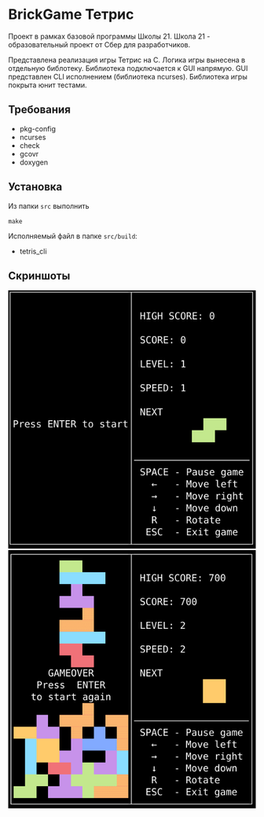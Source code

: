 # BrickGame Тетрис

Проект в рамках базовой программы Школы 21. Школа 21 - образовательный проект от Сбер для разработчиков.

Представлена реализация игры Тетрис на С. Логика игры вынесена в отдельную библотеку. Библиотека подключается к GUI напрямую.
GUI представлен CLI исполнением (библиотека ncurses).
Библиотека игры покрыта юнит тестами.

## Требования

- pkg-config
- ncurses
- check
- gcovr
- doxygen

## Установка

Из папки `src` выполнить

```shell
make
```

Исполняемый файл в папке `src/build`:

- tetris_cli

## Скриншоты

![1](./misc/cli_tetris_1.png)
![2](./misc/cli_tetris_2.png)
